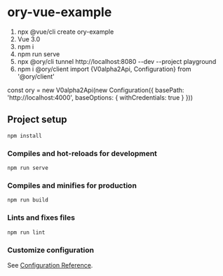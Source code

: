 # ory-vue-example

1. npx @vue/cli create ory-example
2. Vue 3.0
3. npm i
4. npm run serve
5. npx @ory/cli tunnel http://localhost:8080 --dev --project playground
6. npm i @ory/client
   import {V0alpha2Api, Configuration} from '@ory/client'

const ory = new V0alpha2Api(new Configuration({
basePath: 'http://localhost:4000',
baseOptions: {
withCredentials: true
}
}))



## Project setup

```
npm install
```

### Compiles and hot-reloads for development
```
npm run serve
```

### Compiles and minifies for production
```
npm run build
```

### Lints and fixes files
```
npm run lint
```

### Customize configuration
See [Configuration Reference](https://cli.vuejs.org/config/).
